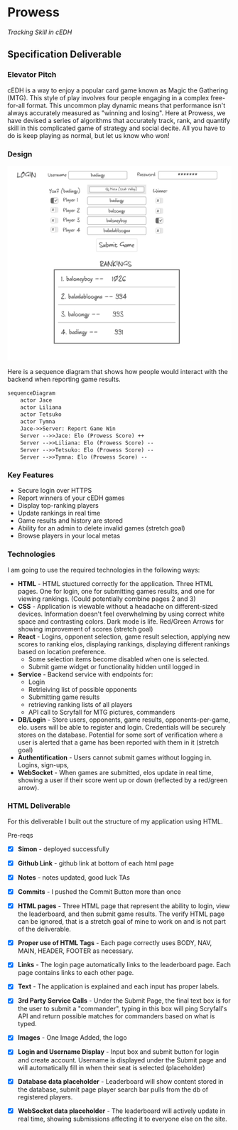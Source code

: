 # Prowess

*Tracking Skill in cEDH*

## Specification Deliverable

### Elevator Pitch

cEDH is a way to enjoy a popular card game known as Magic the Gathering (MTG). This style of play involves four people engaging in a complex free-for-all format. This uncommon play dynamic means that performance isn't always accurately measured as "winning and losing". Here at Prowess, we have devised a series of algorithms that accurately track, rank, and quantify skill in this complicated game of strategy and social decite. All you have to do is keep playing as normal, but let us know who won!

### Design

![Mock](prowessMockUI.png)

Here is a sequence diagram that shows how people would interact with the backend when reporting game results.

```mermaid
sequenceDiagram
    actor Jace
    actor Liliana 
    actor Tetsuko
    actor Tymna
    Jace->>Server: Report Game Win
    Server -->>Jace: Elo (Prowess Score) ++
    Server -->>Liliana: Elo (Prowess Score) --
    Server -->>Tetsuko: Elo (Prowess Score) --
    Server -->>Tymna: Elo (Prowess Score) --
```

### Key Features

 - Secure login over HTTPS
 - Report winners of your cEDH games
 - Display top-ranking players
 - Update rankings in real time
 - Game results and history are stored
 - Ability for an admin to delete invalid games (stretch goal)
 - Browse players in your local metas

### Technologies

I am going to use the required technologies in the following ways:

 - **HTML** - HTML stuctured correctly for the application. Three HTML pages. One for login, one for submitting games results, and one for viewing rankings. (Could potentially combine pages 2 and 3)
 - **CSS** - Application is viewable without a headache on different-sized devices. Information doesn't feel overwhelming by using correct white space and contrasting colors. Dark mode is life. Red/Green Arrows for showing improvement of scores (stretch goal)
 - **React** - Logins, opponent selection, game result selection, applying new scores to ranking elos, displaying rankings, displaying different rankings based on location preference. 
    - Some selection items become disabled when one is selected.
    - Submit game widget or functionality hidden until logged in
 - **Service** - Backend service with endpoints for:
    - Login
    - Retrieiving list of possible opponents
    - Submitting game results
    - retrieving ranking lists of all players
    - API call to Scryfall for MTG pictures, commanders
 - **DB/Login** - Store users, opponents, game results, opponents-per-game, elo. users will be able to register and login. Credentials will be securely stores on the database. Potential for some sort of verification where a user is alerted that a game has been reported with them in it (stretch goal)
 - **Authentification** - Users cannot submit games without logging in. Logins, sign-ups, 
 - **WebSocket** - When games are submitted, elos update in real time, showing a user if their score went up or down (reflected by a red/green arrow).

 ### HTML Deliverable

 For this deliverable I built out the structure of my application using HTML.

 Pre-reqs
 - [x] **Simon** - deployed successfully
 - [x] **Github Link** - github link at bottom of each html page
 - [x] **Notes** - notes updated, good luck TAs
 - [x] **Commits** - I pushed the Commit Button more than once

- [x] **HTML pages** - Three HTML page that represent the ability to login, view the leaderboard, and then submit game results. The verify HTML page can be ignored, that is a stretch goal of mine to work on and is not part of the deliverable.
- [x] **Proper use of HTML Tags** - Each page correctly uses BODY, NAV, MAIN, HEADER, FOOTER as necessary.
- [x] **Links** - The login page automatically links to the leaderboard page. Each page contains links to each other page.
- [x] **Text** - The application is explained and each input has proper labels.
- [x] **3rd Party Service Calls** - Under the Submit Page, the final text box is for the user to submit a "commander", typing in this box will ping Scryfall's API and return possible matches for commanders based on what is typed.
- [x] **Images** - One Image Added, the logo
- [x] **Login and Username Display** - Input box and submit button for login and create account. Username is displayed under the Submit page and will automatically fill in when their seat is selected (placeholder)
- [x] **Database data placeholder** - Leaderboard will show content stored in the database, submit page player search bar pulls from the db of registered players.
- [x] **WebSocket data placeholder** - The leaderboard will actively update in real time, showing submissions affecting it to everyone else on the site.